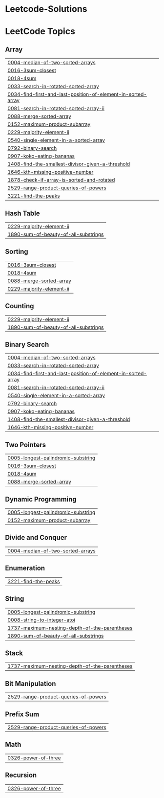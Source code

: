# Leetcode-Solutions
<!---LeetCode Topics Start-->
# LeetCode Topics
## Array
|  |
| ------- |
| [0004-median-of-two-sorted-arrays](https://github.com/vikram-rakate/Leetcode-Solutions/tree/master/0004-median-of-two-sorted-arrays) |
| [0016-3sum-closest](https://github.com/vikram-rakate/Leetcode-Solutions/tree/master/0016-3sum-closest) |
| [0018-4sum](https://github.com/vikram-rakate/Leetcode-Solutions/tree/master/0018-4sum) |
| [0033-search-in-rotated-sorted-array](https://github.com/vikram-rakate/Leetcode-Solutions/tree/master/0033-search-in-rotated-sorted-array) |
| [0034-find-first-and-last-position-of-element-in-sorted-array](https://github.com/vikram-rakate/Leetcode-Solutions/tree/master/0034-find-first-and-last-position-of-element-in-sorted-array) |
| [0081-search-in-rotated-sorted-array-ii](https://github.com/vikram-rakate/Leetcode-Solutions/tree/master/0081-search-in-rotated-sorted-array-ii) |
| [0088-merge-sorted-array](https://github.com/vikram-rakate/Leetcode-Solutions/tree/master/0088-merge-sorted-array) |
| [0152-maximum-product-subarray](https://github.com/vikram-rakate/Leetcode-Solutions/tree/master/0152-maximum-product-subarray) |
| [0229-majority-element-ii](https://github.com/vikram-rakate/Leetcode-Solutions/tree/master/0229-majority-element-ii) |
| [0540-single-element-in-a-sorted-array](https://github.com/vikram-rakate/Leetcode-Solutions/tree/master/0540-single-element-in-a-sorted-array) |
| [0792-binary-search](https://github.com/vikram-rakate/Leetcode-Solutions/tree/master/0792-binary-search) |
| [0907-koko-eating-bananas](https://github.com/vikram-rakate/Leetcode-Solutions/tree/master/0907-koko-eating-bananas) |
| [1408-find-the-smallest-divisor-given-a-threshold](https://github.com/vikram-rakate/Leetcode-Solutions/tree/master/1408-find-the-smallest-divisor-given-a-threshold) |
| [1646-kth-missing-positive-number](https://github.com/vikram-rakate/Leetcode-Solutions/tree/master/1646-kth-missing-positive-number) |
| [1878-check-if-array-is-sorted-and-rotated](https://github.com/vikram-rakate/Leetcode-Solutions/tree/master/1878-check-if-array-is-sorted-and-rotated) |
| [2529-range-product-queries-of-powers](https://github.com/vikram-rakate/Leetcode-Solutions/tree/master/2529-range-product-queries-of-powers) |
| [3221-find-the-peaks](https://github.com/vikram-rakate/Leetcode-Solutions/tree/master/3221-find-the-peaks) |
## Hash Table
|  |
| ------- |
| [0229-majority-element-ii](https://github.com/vikram-rakate/Leetcode-Solutions/tree/master/0229-majority-element-ii) |
| [1890-sum-of-beauty-of-all-substrings](https://github.com/vikram-rakate/Leetcode-Solutions/tree/master/1890-sum-of-beauty-of-all-substrings) |
## Sorting
|  |
| ------- |
| [0016-3sum-closest](https://github.com/vikram-rakate/Leetcode-Solutions/tree/master/0016-3sum-closest) |
| [0018-4sum](https://github.com/vikram-rakate/Leetcode-Solutions/tree/master/0018-4sum) |
| [0088-merge-sorted-array](https://github.com/vikram-rakate/Leetcode-Solutions/tree/master/0088-merge-sorted-array) |
| [0229-majority-element-ii](https://github.com/vikram-rakate/Leetcode-Solutions/tree/master/0229-majority-element-ii) |
## Counting
|  |
| ------- |
| [0229-majority-element-ii](https://github.com/vikram-rakate/Leetcode-Solutions/tree/master/0229-majority-element-ii) |
| [1890-sum-of-beauty-of-all-substrings](https://github.com/vikram-rakate/Leetcode-Solutions/tree/master/1890-sum-of-beauty-of-all-substrings) |
## Binary Search
|  |
| ------- |
| [0004-median-of-two-sorted-arrays](https://github.com/vikram-rakate/Leetcode-Solutions/tree/master/0004-median-of-two-sorted-arrays) |
| [0033-search-in-rotated-sorted-array](https://github.com/vikram-rakate/Leetcode-Solutions/tree/master/0033-search-in-rotated-sorted-array) |
| [0034-find-first-and-last-position-of-element-in-sorted-array](https://github.com/vikram-rakate/Leetcode-Solutions/tree/master/0034-find-first-and-last-position-of-element-in-sorted-array) |
| [0081-search-in-rotated-sorted-array-ii](https://github.com/vikram-rakate/Leetcode-Solutions/tree/master/0081-search-in-rotated-sorted-array-ii) |
| [0540-single-element-in-a-sorted-array](https://github.com/vikram-rakate/Leetcode-Solutions/tree/master/0540-single-element-in-a-sorted-array) |
| [0792-binary-search](https://github.com/vikram-rakate/Leetcode-Solutions/tree/master/0792-binary-search) |
| [0907-koko-eating-bananas](https://github.com/vikram-rakate/Leetcode-Solutions/tree/master/0907-koko-eating-bananas) |
| [1408-find-the-smallest-divisor-given-a-threshold](https://github.com/vikram-rakate/Leetcode-Solutions/tree/master/1408-find-the-smallest-divisor-given-a-threshold) |
| [1646-kth-missing-positive-number](https://github.com/vikram-rakate/Leetcode-Solutions/tree/master/1646-kth-missing-positive-number) |
## Two Pointers
|  |
| ------- |
| [0005-longest-palindromic-substring](https://github.com/vikram-rakate/Leetcode-Solutions/tree/master/0005-longest-palindromic-substring) |
| [0016-3sum-closest](https://github.com/vikram-rakate/Leetcode-Solutions/tree/master/0016-3sum-closest) |
| [0018-4sum](https://github.com/vikram-rakate/Leetcode-Solutions/tree/master/0018-4sum) |
| [0088-merge-sorted-array](https://github.com/vikram-rakate/Leetcode-Solutions/tree/master/0088-merge-sorted-array) |
## Dynamic Programming
|  |
| ------- |
| [0005-longest-palindromic-substring](https://github.com/vikram-rakate/Leetcode-Solutions/tree/master/0005-longest-palindromic-substring) |
| [0152-maximum-product-subarray](https://github.com/vikram-rakate/Leetcode-Solutions/tree/master/0152-maximum-product-subarray) |
## Divide and Conquer
|  |
| ------- |
| [0004-median-of-two-sorted-arrays](https://github.com/vikram-rakate/Leetcode-Solutions/tree/master/0004-median-of-two-sorted-arrays) |
## Enumeration
|  |
| ------- |
| [3221-find-the-peaks](https://github.com/vikram-rakate/Leetcode-Solutions/tree/master/3221-find-the-peaks) |
## String
|  |
| ------- |
| [0005-longest-palindromic-substring](https://github.com/vikram-rakate/Leetcode-Solutions/tree/master/0005-longest-palindromic-substring) |
| [0008-string-to-integer-atoi](https://github.com/vikram-rakate/Leetcode-Solutions/tree/master/0008-string-to-integer-atoi) |
| [1737-maximum-nesting-depth-of-the-parentheses](https://github.com/vikram-rakate/Leetcode-Solutions/tree/master/1737-maximum-nesting-depth-of-the-parentheses) |
| [1890-sum-of-beauty-of-all-substrings](https://github.com/vikram-rakate/Leetcode-Solutions/tree/master/1890-sum-of-beauty-of-all-substrings) |
## Stack
|  |
| ------- |
| [1737-maximum-nesting-depth-of-the-parentheses](https://github.com/vikram-rakate/Leetcode-Solutions/tree/master/1737-maximum-nesting-depth-of-the-parentheses) |
## Bit Manipulation
|  |
| ------- |
| [2529-range-product-queries-of-powers](https://github.com/vikram-rakate/Leetcode-Solutions/tree/master/2529-range-product-queries-of-powers) |
## Prefix Sum
|  |
| ------- |
| [2529-range-product-queries-of-powers](https://github.com/vikram-rakate/Leetcode-Solutions/tree/master/2529-range-product-queries-of-powers) |
## Math
|  |
| ------- |
| [0326-power-of-three](https://github.com/vikram-rakate/Leetcode-Solutions/tree/master/0326-power-of-three) |
## Recursion
|  |
| ------- |
| [0326-power-of-three](https://github.com/vikram-rakate/Leetcode-Solutions/tree/master/0326-power-of-three) |
<!---LeetCode Topics End-->